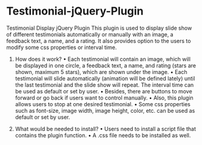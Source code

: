 # Testimonial-jQuery-Plugin
Testimonial Display jQuery Plugin
This plugin is used to display slide show of different testimonials automatically or manually with an image, a feedback text, a name, and a rating. It also provides option to the users to modify some css properties or interval time.
1.	How does it work?
•	Each testimonial will contain an image, which will be displayed in one circle, a feedback text, a name, and rating (stars are shown, maximum 5 stars), which are shown under the image. 
•	Each testimonial will slide automatically (animation will be defined lately) until the last testimonial and the slide show will repeat. The interval time can be used as default or set by user.
•	Besides, there are buttons to move forward or go back if users want to control manually. 
•	Also, this plugin allows users to stop at one desired testimonial. 
•	Some css properties such as font-size, image width, image height, color, etc. can be used as default or set by user.

2.	What would be needed to install?
•	Users need to install a script file that contains the plugin function. 
•	A .css file needs to be installed as well. 

